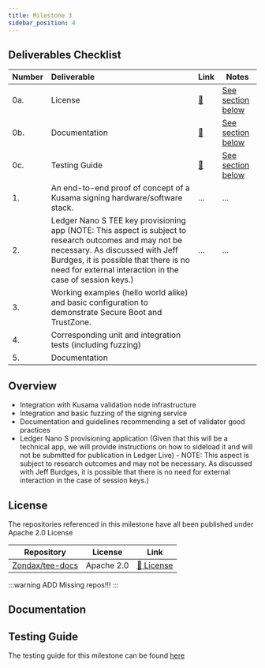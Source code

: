 ```yaml
---
title: Milestone 3
sidebar_position: 4
---
```


## Deliverables Checklist

| Number | Deliverable | Link | Notes |
| ------------- | :------------- | ------------- | ------------- |
| 0a. | License | [:link:](#license) | [See section below](#license) | 
| 0b. | Documentation | [:link:](#documentation) | [See section below](#documentation) | 
| 0c. | Testing Guide | [:link:](#testing-guide) | [See section below](#testing-guide) | 
| 1. | An end-to-end proof of concept of a Kusama signing hardware/software stack. | ... | ... |
| 2. | Ledger Nano S TEE key provisioning app (NOTE: This aspect is subject to research outcomes and may not be necessary. As discussed with Jeff Burdges, it is possible that there is no need for external interaction in the case of session keys.) | ... | ... | 
| 3. | Working examples (hello world alike) and basic configuration to demonstrate Secure Boot and TrustZone. | | | 
| 4. | Corresponding unit and integration tests (including fuzzing) |||
| 5. | Documentation | |||

## Overview

- Integration with Kusama validation node infrastructure
- Integration and basic fuzzing of the signing service
- Documentation and guidelines recommending a set of validator good practices
- Ledger Nano S provisioning application (Given that this will be a technical app, we will
  provide instructions on how to sideload it and will not be submitted for publication in
  Ledger Live) - NOTE: This aspect is subject to research outcomes and may not be
  necessary. As discussed with Jeff Burdges, it is possible that there is no need for external
  interaction in the case of session keys.)

## License

The repositories referenced in this milestone have all been published under Apache 2.0 License

| Repository | License | Link |
| --- | --- | --- |
| [Zondax/tee-docs](https://github.com/Zondax/tee-docs) | Apache 2.0 | [:page_facing_up: License](https://github.com/Zondax/tee-docs/blob/master/LICENSE) | 

:::warning
ADD Missing repos!!!
:::

## Documentation

## Testing Guide

The testing guide for this milestone can be found [here](/docs/testing/M3)
